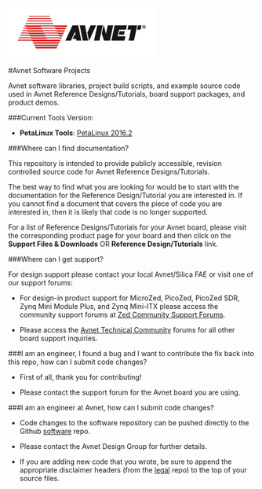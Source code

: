![Alt text](avnet_logo.png?raw=true "Avnet")

#Avnet Software Projects

Avnet software libraries, project build scripts, and example source code used in Avnet Reference Designs/Tutorials, board support packages, and product demos.


###Current Tools Version:
- **PetaLinux Tools**: [PetaLinux 2016.2]


###Where can I find documentation? 

This repository is intended to provide publicly accessible, revision controlled source code for Avnet Reference Designs/Tutorials.

The best way to find what you are looking for would be to start with the documentation for the Reference Design/Tutorial you are interested in.  If you cannot find a document that covers the piece of code you are interested in, then it is likely that code is no longer supported.

For a list of Reference Designs/Tutorials for your Avnet board, please visit the corresponding product page for your board and then click on the **Support Files & Downloads** OR **Reference Design/Tutorials** link.


###Where can I get support?

For design support please contact your local Avnet/Silica FAE or visit one of our support forums:

- For design-in product support for MicroZed, PicoZed, PicoZed SDR, Zynq Mini Module Plus, and Zynq Mini-ITX please access the community support forums at [Zed Community Support Forums].

- Please access the [Avnet Technical Community] forums for all other board support inquiries.


###I am an engineer, I found a bug and I want to contribute the fix back into this repo, how can I submit code changes?

- First of all, thank you for contributing!

- Please contact the support forum for the Avnet board you are using.


###I am an engineer at Avnet, how can I submit code changes?

- Code changes to the software repository can be pushed directly to the Github [software] repo. 

- Please contact the Avnet Design Group for further details.

- If you are adding new code that you wrote, be sure to append the appropriate disclaimer headers (from the [legal] repo) to the top of your source files.

[PetaLinux 2016.2]:http://www.xilinx.com/products/design-tools/embedded-software/petalinux-sdk.html
[Avnet Technical Community]:http://community.em.avnet.com/
[Zed Community Support Forums]:http://www.picozed.org/forum
[legal]:https://github.com/Avnet/legal
[software]:https://github.com/Avnet/software
